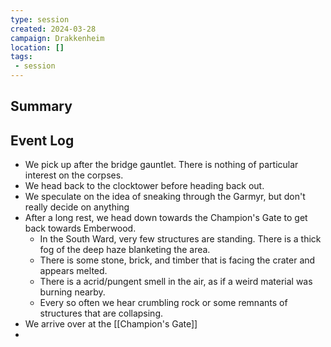 ```yaml
---
type: session
created: 2024-03-28
campaign: Drakkenheim
location: []
tags:
 - session
---
```



## Summary

## Event Log

- We pick up after the bridge gauntlet. There is nothing of particular interest on the corpses.
- We head back to the clocktower before heading back out.
- We speculate on the idea of sneaking through the Garmyr, but don't really decide on anything
- After a long rest, we head down towards the Champion's Gate to get back towards Emberwood.
	- In the South Ward, very few structures are standing. There is a thick fog of the deep haze blanketing the area.
	- There is some stone, brick, and timber that is facing the crater and appears melted.
	- There is a acrid/pungent smell in the air, as if a weird material was burning nearby.
	- Every so often we hear crumbling rock or some remnants of structures that are collapsing.
- We arrive over at the [[Champion's Gate]]
- 

